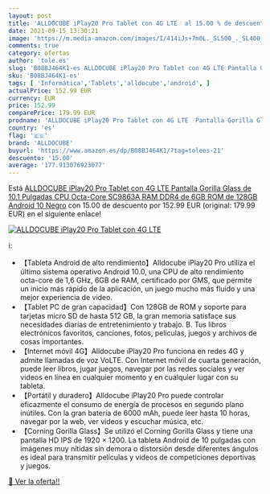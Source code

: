 ```yaml
---
layout: post
title: 'ALLDOCUBE iPlay20 Pro Tablet con 4G LTE  al 15.00 % de descuento'
date: 2021-09-15 13:30:21
image: 'https://m.media-amazon.com/images/I/414iJs+7m0L._SL500_._SL400_.jpg'
comments: true
category: ofertas
author: 'tole.es'
slug: 'B08BJ464K1-es ALLDOCUBE iPlay20 Pro Tablet con 4G LTE Pantalla Gorilla...'
sku: 'B08BJ464K1-es'
tags: [ 'Informática','Tablets','alldocube','android', ]
actualPrice: 152.99 EUR
currency: EUR
price: 152.99
comparePrice: 179.99 EUR
prodname: 'ALLDOCUBE iPlay20 Pro Tablet con 4G LTE  Pantalla Gorilla Glass de 10.1 Pulgadas  CPU Octa-Core SC9863A  RAM DDR4 de 6GB  ROM de 128GB  Android 10  Negro'
country: 'es'
flag: '🇪🇸'
brand: 'ALLDOCUBE'
buyurl: 'https://www.amazon.es/dp/B08BJ464K1/?tag=tolees-21'
descuento: '15.00'
average: '177.913076923077'
---
```


Está [ALLDOCUBE iPlay20 Pro Tablet con 4G LTE  Pantalla Gorilla Glass de 10.1 Pulgadas  CPU Octa-Core SC9863A  RAM DDR4 de 6GB  ROM de 128GB  Android 10  Negro](https://www.amazon.es/dp/B08BJ464K1/?tag=tolees-21) con 15.00 de descuento por 152.99 EUR (original: 179.99 EUR) en el siguiente enlace!

[![ALLDOCUBE iPlay20 Pro Tablet con 4G LTE ](https://m.media-amazon.com/images/I/414iJs+7m0L._SL500_._SL400_.jpg)](https://www.amazon.es/dp/B08BJ464K1/?tag=tolees-21)

ℹ️:

- 【Tableta Android de alto rendimiento】Alldocube iPlay20 Pro utiliza el último sistema operativo Android 10.0, una CPU de alto rendimiento octa-core de 1,6 GHz, 6GB de RAM, certificado por GMS, que permite un inicio más rápido de la aplicación, un juego mucho más fluido y una mejor experiencia de video.
- 【Tablet PC de gran capacidad】Con 128GB de ROM y soporte para tarjetas micro SD de hasta 512 GB, la gran memoria satisface sus necesidades diarias de entretenimiento y trabajo. B. Tus libros electrónicos favoritos, canciones, fotos, películas, juegos y archivos de cosas importantes.
- 【Internet móvil 4G】Alldocube iPlay20 Pro funciona en redes 4G y admite llamadas de voz VoLTE. Con Internet móvil de cuarta generación, puede leer libros, jugar juegos, navegar por las redes sociales y ver videos en línea en cualquier momento y en cualquier lugar con su tableta.
- 【Portátil y duradero】Alldocube iPlay20 Pro puede controlar eficazmente el consumo de energía de procesos en segundo plano inútiles. Con la gran batería de 6000 mAh, puede leer hasta 10 horas, navegar por la web, ver videos y escuchar música, etc.
- 【Corning Gorilla Glass】Se utilizó el Corning Gorilla Glass y tiene una pantalla HD IPS de 1920 × 1200. La tableta Android de 10 pulgadas con imágenes muy nítidas sin demora o distorsión desde diferentes ángulos es ideal para transmitir películas y videos de competiciones deportivas y juegos.

[🛒 Ver la oferta!!](https://www.amazon.es/dp/B08BJ464K1/?tag=tolees-21)

